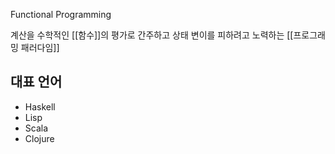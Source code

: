 Functional Programming

계산을 수학적인 [[함수]]의 평가로 간주하고 상태 변이를 피하려고 노력하는 [[프로그래밍 패러다임]]

## 대표 언어
- Haskell
- Lisp
- Scala
- Clojure